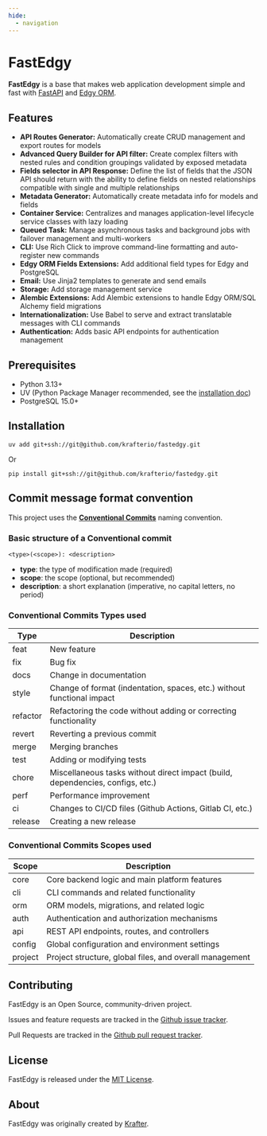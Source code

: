 ```yaml
---
hide:
  - navigation
---
```


# FastEdgy

**FastEdgy** is a base that makes web application development simple and fast with
[FastAPI](https://fastapi.tiangolo.com) and [Edgy ORM](https://edgy.dymmond.com).

## Features

- **API Routes Generator:** Automatically create CRUD management and export routes for models
- **Advanced Query Builder for API filter:** Create complex filters with nested rules and condition groupings validated by exposed metadata
- **Fields selector in API Response:** Define the list of fields that the JSON API should return with the ability to define fields on nested relationships compatible with single and multiple relationships
- **Metadata Generator:** Automatically create metadata info for models and fields
- **Container Service:** Centralizes and manages application-level lifecycle service classes with lazy loading
- **Queued Task:** Manage asynchronous tasks and background jobs with failover management and multi-workers
- **CLI:** Use Rich Click to improve command-line formatting and auto-register new commands
- **Edgy ORM Fields Extensions:** Add additional field types for Edgy and PostgreSQL
- **Email:** Use Jinja2 templates to generate and send emails
- **Storage:** Add storage management service
- **Alembic Extensions:** Add Alembic extensions to handle Edgy ORM/SQL Alchemy field migrations
- **Internationalization:** Use Babel to serve and extract translatable messages with CLI commands
- **Authentication:** Adds basic API endpoints for authentication management


## Prerequisites

- Python 3.13+
- UV (Python Package Manager recommended, see the [installation doc](https://docs.astral.sh/uv/getting-started/installation))
- PostgreSQL 15.0+


## Installation

```
uv add git+ssh://git@github.com/krafterio/fastedgy.git
```
Or
```
pip install git+ssh://git@github.com/krafterio/fastedgy.git
```

## Commit message format convention

This project uses the **[Conventional Commits](https://www.conventionalcommits.org/en/v1.0.0)** naming convention.

### Basic structure of a Conventional commit

```
<type>(<scope>): <description>
```

- **type**: the type of modification made (required)
- **scope**: the scope (optional, but recommended)
- **description**: a short explanation (imperative, no capital letters, no period)

### Conventional Commits Types used

| Type     | Description                                                                    |
|----------|--------------------------------------------------------------------------------|
| feat     | New feature                                                                    |
| fix      | Bug fix                                                                        |
| docs     | Change in documentation                                                        |
| style    | Change of format (indentation, spaces, etc.) without functional impact         |
| refactor | Refactoring the code without adding or correcting functionality                |
| revert   | Reverting a previous commit                                                    |
| merge    | Merging branches                                                               |
| test     | Adding or modifying tests                                                      |
| chore    | Miscellaneous tasks without direct impact (build, dependencies, configs, etc.) |
| perf     | Performance improvement                                                        |
| ci       | Changes to CI/CD files (Github Actions, Gitlab CI, etc.)                       |
| release  | Creating a new release                                                         |

### Conventional Commits Scopes used

| Scope   | Description                                             |
|---------|---------------------------------------------------------|
| core    | Core backend logic and main platform features           |
| cli     | CLI commands and related functionality                  |
| orm     | ORM models, migrations, and related logic               |
| auth    | Authentication and authorization mechanisms             |
| api     | REST API endpoints, routes, and controllers             |
| config  | Global configuration and environment settings           |
| project | Project structure, global files, and overall management |

Contributing
------------

FastEdgy is an Open Source, community-driven project.

Issues and feature requests are tracked in the [Github issue tracker][3].

Pull Requests are tracked in the [Github pull request tracker][4].

License
-------

FastEdgy is released under the [MIT License][1].

About
-----

FastEdgy was originally created by [Krafter][2].

[1]: https://github.com/krafterio/fastedgy/blob/main/LICENSE
[2]: https://krafter.io
[3]: https://github.com/krafterio/fastedgy/issues
[4]: https://github.com/krafterio/fastedgy/pulls
